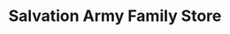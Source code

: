 ---
title: "Salvation Army Family Store"
url: /clemson/salvation-army-family-store/
shop: Kleidung
---